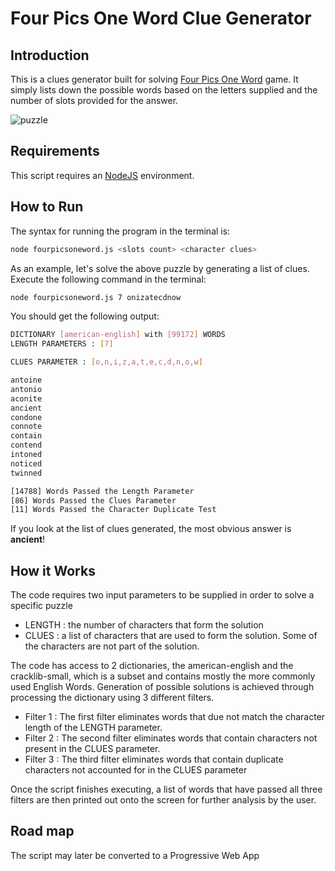 # Four Pics One Word Clue Generator

## Introduction

This is a clues generator built for solving [Four Pics One Word](https://play.google.com/store/apps/details?id=de.lotum.whatsinthefoto.us&hl=en) game. It simply lists down the possible words based on the letters supplied and the number of slots provided for the answer.

![puzzle](http://i141.photobucket.com/albums/r78/dizzykatty/6f1640a35034afdffe32f9f95694804a.jpg)

## Requirements

This script requires an [NodeJS](https://nodejs.org/en/) environment.

## How to Run

The syntax for running the program in the terminal is:

```bash
node fourpicsoneword.js <slots count> <character clues>
```

As an example, let's solve the above puzzle by generating a list of clues. Execute the following command in the terminal:

```bash
node fourpicsoneword.js 7 onizatecdnow
```

You should get the following output:

```bash
DICTIONARY [american-english] with [99172] WORDS
LENGTH PARAMETERS : [7]

CLUES PARAMETER : [o,n,i,z,a,t,e,c,d,n,o,w]

antoine
antonio
aconite
ancient
condone
connote
contain
contend
intoned
noticed
twinned

[14788] Words Passed the Length Parameter
[86] Words Passed the Clues Parameter
[11] Words Passed the Character Duplicate Test
```

If you look at the list of clues generated, the most obvious answer is **ancient**!

## How it Works

The code requires two input parameters to be supplied in order to solve a specific puzzle

- LENGTH : the number of characters that form the solution
- CLUES : a list of characters that are used to form the solution. Some of the characters are not part of the solution.

The code has access to 2 dictionaries, the american-english and the cracklib-small, which is a subset and contains mostly the more commonly used English Words. Generation of possible solutions is achieved through processing the dictionary using 3 different filters.

- Filter 1 : The first filter eliminates words that due not match the character length of the LENGTH parameter.
- Filter 2 : The second filter eliminates words that contain characters not present in the CLUES parameter.
- Filter 3 : The third filter eliminates words that contain duplicate characters not accounted for in the CLUES parameter

Once the script finishes executing, a list of words that have passed all three filters are then printed out onto the screen for further analysis by the user.

## Road map

The script may later be converted to a Progressive Web App

